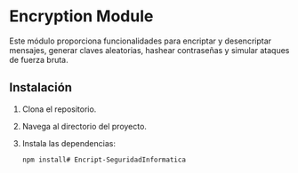 # Encryption Module

Este módulo proporciona funcionalidades para encriptar y desencriptar mensajes, generar claves aleatorias, hashear contraseñas y simular ataques de fuerza bruta.

## Instalación

1. Clona el repositorio.
2. Navega al directorio del proyecto.
3. Instala las dependencias:

   ```sh
   npm install#   E n c r i p t - S e g u r i d a d I n f o r m a t i c a  
 